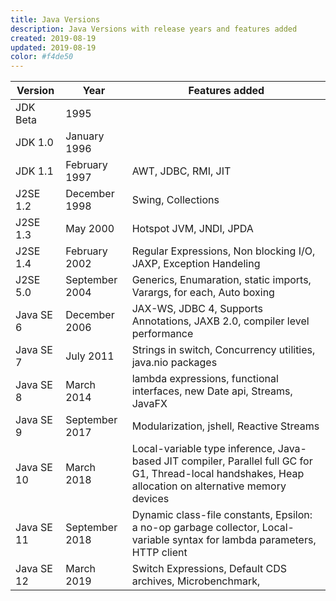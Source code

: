 ```yaml
---
title: Java Versions
description: Java Versions with release years and features added
created: 2019-08-19
updated: 2019-08-19
color: #f4de50
---
```


| Version | Year | Features added |
|--------|--------|--------|
|JDK Beta|1995| |
|JDK 1.0|January 1996| |
|JDK 1.1|February 1997	|AWT, JDBC, RMI, JIT|
|J2SE 1.2|December 1998|Swing, Collections|
|J2SE 1.3|May 2000|Hotspot JVM, JNDI, JPDA|
|J2SE 1.4|February 2002|Regular Expressions, Non blocking I/O, JAXP, Exception Handeling|
|J2SE 5.0|September 2004|Generics, Enumaration, static imports, Varargs, for each, Auto boxing|
|Java SE 6|December 2006|JAX-WS, JDBC 4, Supports Annotations, JAXB 2.0, compiler level performance|
|Java SE 7|July 2011|Strings in switch, Concurrency utilities, java.nio packages|
|Java SE 8|March 2014|lambda expressions, functional interfaces, new Date api, Streams, JavaFX|
|Java SE 9|September 2017|Modularization, jshell, Reactive Streams|
|Java SE 10|March 2018|Local-variable type inference, Java-based JIT compiler, Parallel full GC for G1, Thread-local handshakes, Heap allocation on alternative memory devices|
|Java SE 11|September 2018|Dynamic class-file constants, Epsilon: a no-op garbage collector, Local-variable syntax for lambda parameters, HTTP client|
|Java SE 12|March 2019|Switch Expressions, Default CDS archives, Microbenchmark, |